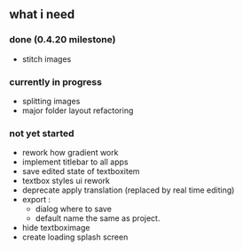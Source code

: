 ## what i need

### done (0.4.20 milestone)
- stitch images

### currently in progress
- splitting images
- major folder layout refactoring

### not yet started
- rework how gradient work
- implement titlebar to all apps
- save edited state of textboxitem
- textbox styles ui rework
- deprecate apply translation (replaced by real time editing)
-  export :
    - dialog where to save
    - default name the same as project.
- hide textboximage
- create loading splash screen
